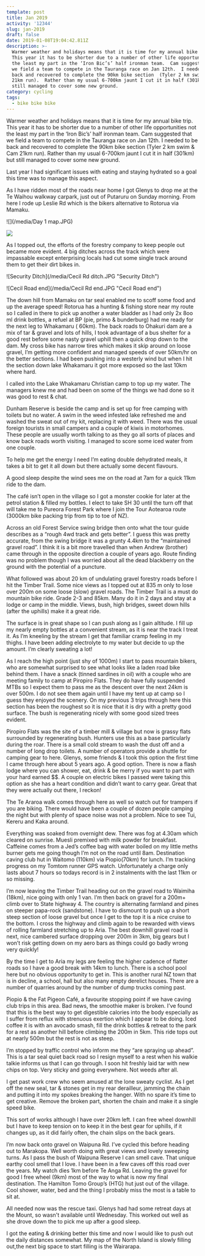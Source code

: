 ```yaml
---
template: post
title: Jan 2019
activity: '12344'
slug: jan-2019
draft: false
date: 2019-01-08T19:04:42.811Z
description: >-
  Warmer weather and holidays means that it is time for my annual bike trip. 
  This year it has to be shorter due to a number of other life opportunities not
  the least my part in the ‘Iron Bic’s’ half ironman team.  Cam suggested that
  we field a team to compete in the Tauranga race on Jan 12th.  I needed to be
  back and recovered to complete the 90km bike section  (Tyler 2 km swim & Cam
  21km run).  Rather than my usual 6-700km jaunt I cut it in half (301km) but
  still managed to cover some new ground.
category: cycling
tags:
  - bike bike bike
---
```

Warmer weather and holidays means that it is time for my annual bike trip.  This year it has to be shorter due to a number of other life opportunities not the least my part in the ‘Iron Bic’s’ half ironman team.  Cam suggested that we field a team to compete in the Tauranga race on Jan 12th.  I needed to be back and recovered to complete the 90km bike section  (Tyler 2 km swim & Cam 21km run).  Rather than my usual 6-700km jaunt I cut it in half (301km) but still managed to cover some new ground.

Last year I had significant issues with eating and staying hydrated so a goal this time was to manage this aspect. 

As I have ridden most of the roads near home I got Glenys to drop me at the Te Waihou walkway carpark, just out of Putaruru on Sunday morning.  From here I rode up Leslie Rd which is the bikers alternative to Rotorua via Mamaku. 

![](/media/Day 1 map.JPG)

![](/media/day-1-elevation.jpg)

As I topped out, the efforts of the forestry company to keep people out became more evident.  4 big ditches across the track which were impassable except enterprising locals had cut some single track around them to get their dirt bikes in.

![Security Ditch](/media/Cecil Rd ditch.JPG "Security Ditch")

![Cecil Road end](/media/Cecil Rd end.JPG "Cecil Road end")

The down hill from Mamaku on tar seal enabled me to scoff some food and up the average speed!  Rotorua has a hunting & fishing store near my route so I called in there to pick up another a water bladder as I had only 2x 8oo ml drink bottles, a refuel at BP (pie, primo & bunderburg) had me ready for the next leg to Whakamaru ( 60km).  The back roads to Ohakuri dam are a mix of tar & gravel and lots of hills, I took advantage of a bus shelter for a good rest before some nasty gravel uphill then a quick drop down to the dam.  My cross bike has narrow tires which makes it skip around on loose gravel, I’m getting more confident and managed speeds of over 50km/hr on the better sections.  I had been pushing into a westerly wind but when I hit the section down lake Whakamaru it got more exposed so the last 10km where hard.

I called into the Lake Whakamaru Christian camp to top up my water.  The managers knew me and had been on some of the things we had done so it was good to rest & chat. 

Dunham Reserve is beside the camp and is set up for free camping with toilets but no water.  A swim in the weed infested lake refreshed me and washed the sweat out of my kit, replacing it with weed. There was the usual foreign tourists in small campers and a couple of kiwis in motorhomes.  These people are usually worth talking to as they go all sorts of places and know back roads worth visiting.  I managed to score some iced water from one couple.

To help me get the energy I need I’m eating double dehydrated meals, it takes a bit to get it all down but there actually some decent flavours.  

A good sleep despite the wind sees me on the road at 7am for a quick 11km ride to the dam.

The café isn’t open in the village so I got a monster cookie for later at the petrol station & filled my bottles. I elect to take SH 30 until the turn off that will take me to Pureora Forest Park where I join the Tour Aotearoa route (3000km bike packing trip from tip to toe of NZ).

Across an old Forest Service swing bridge then onto what the tour guide describes as a “rough 4wd track and gets better”.  I guess this was pretty accurate, from the swing bridge it was a grunty 4.4km to the “maintained gravel road”.  I think it is a bit more travelled than when Andrew (brother) came through in the opposite direction a couple of years ago.  Route finding was no problem though I was worried about all the dead blackberry on the ground with the potential of a puncture. 

What followed was about 20 km of undulating gravel forestry roads before I hit the Timber Trail.  Some nice views as I topped out at 835 m only to lose over 200m on some loose (slow) gravel roads.  The Timber Trail is a must do mountain bike ride.  Grade 2-3 and 85km.  Many do it in 2 days and stay at a lodge or camp in the middle.  Views, bush, high bridges, sweet down hills (after the uphills) make it a great ride. 

The surface is in great shape so I can push along as I gain altitude.  I fill up my nearly empty bottles at a convenient stream, as it is near the track I treat it.  As I’m kneeling by the stream I get that familiar cramp feeling in my thighs.  I have been adding electrolyte to my water but decide to up the amount.  I’m clearly sweating a lot!

As I reach the high point (just shy of 1000m) I start to pass mountain bikers, who are somewhat surprised to see what looks like a laden road bike behind them.  I have a snack (tinned sardines in oil) with a couple who are meeting family to camp at Piropiro Flats.  They do have fully suspended MTBs so I expect them to pass me as the descent over the next 24km is over 500m. I do not see them again until I have my tent up at camp so I guess they enjoyed the scenery.  On my previous 3 trips through here this section has been the roughest so it is nice that it is dry with a pretty good surface.  The bush is regenerating nicely with some good sized trees evident.

Piropiro Flats was the site of a timber mill & village but now is grassy flats surrounded by regenerating bush.  Hunters use this as a base particularly during the roar.  There is a small cold stream to wash the dust off and a number of long drop toilets.  A number of operators provide a shuttle for camping gear to here.  Glenys, some friends & I took this option the first time I came through here about 5 years ago.  A good option.  There is now a flash lodge where you can shower, eat, drink & be merry if you want to part with your hard earned $$.  A couple on electric bikes I passed were taking this option as she has a heart condition and didn’t want to carry gear.  Great that they were actually out there, I reckon!

The Te Araroa walk comes through here as well so watch out for trampers if you are biking.  There would have been a couple of dozen people camping the night but with plenty of space noise was not a problem.  Nice to see Tui, Kereru and Kaka around.

Everything was soaked from overnight dew.  There was fog at 4.30am which cleared on sunrise.  Muesli premixed with milk powder for breakfast.  Caffeine comes from a Jed’s coffee bag with water boiled on my little meths burner gets me going though I’m not on the road until 8am.  Destination caving club hut in Waitomo (110km) via Piopio(70km) for lunch.  I’m tracking progress on my Tomtom runner GPS watch.  Unfortunately a charge only lasts about 7 hours so todays record is in 2 instalments with the last 11km or so missing.

I’m now leaving the Timber Trail heading out on the gravel road to Waimiha (18km), nice going with only 1 van.  I’m then back on gravel for a 200m+ climb over to State highway 4.  The country is alternating farmland and pines on steeper papa-rock (sandstone).  I have to dismount to push up a short steep section of loose gravel but once I get to the top it is a nice cruise to the bottom.  I cross the highway and climb again to be rewarded with views of rolling farmland stretching up to Aria.  The best downhill gravel road is next, nice cambered surface dropping over 200m in 3km, big gears but I won’t risk getting down on my aero bars as things could go badly wrong very quickly!

By the time I get to Aria my legs are feeling the higher cadence of flatter roads so I have a good break with 14km to lunch.  There is a school pool here but no obvious opportunity to get in.   This is another rural NZ town that is in decline, a school, hall but also many empty derelict houses.  There are a number of quarries around by the number of dump trucks coming past.

Piopio & the Fat Pigeon Café, a favourite stopping point if we have caving club trips in this area.  Bad news, the smoothie maker is broken.  I’ve found that this is the best way to get digestible calories into the body especially as I suffer from reflux with strenuous exertion which I appear to be doing.  Iced coffee it is with an avocado smash, fill the drink bottles & retreat to the park for a rest as another hill before climbing the 200m in 5km.   This ride tops out at nearly 500m but the rest is not as steep.

I’m stopped by traffic control who inform me they “are spraying up ahead”.  This is a tar seal quiet back road so I resign myself to a rest when his walkie talkie informs us that I can go through.  I soon hit freshly laid tar with new chips on top.  Very sticky and going everywhere.  Not weeds after all.

I get past work crew who seem amused at the lone sweaty cyclist.  As I get off the new seal, tar & stones get in my rear derailleur, jamming the chain and putting it into my spokes breaking the hanger.  With no spare it’s time to get creative.  Remove the broken part, shorten the chain and make it a single speed bike. 

This sort of works although I have over 20km left.  I can free wheel downhill but I have to keep tension on to keep it in the best gear for uphills, if it changes up, as it did fairly often, the chain slips on the back gears.

I’m now back onto gravel on Waipuna Rd.  I’ve cycled this before heading out to Marakopa.  Well worth doing with great views and lovely sweeping turns.  As I pass the bush of Waipuna Reserve I can smell cave.  That unique earthy cool smell that I love.  I have been in a few caves off this road over the years.  My watch dies 1km before Te Anga Rd.  Leaving the gravel for good I free wheel (9km) most of the way to what is now my final destination.  The Hamilton Tomo Group’s (HTG) hut just out of the village.  Cool shower, water, bed and the thing I probably miss the most is a table to sit at.

All needed now was the rescue taxi.  Glenys had had some retreat days at the Mount, so wasn't available until Wednesday.  This worked out well as she drove down the to pick me up after a good sleep.

I got the eating & drinking better this time and now I would like to push out the daily distances somewhat.  My map of the North Island is slowly filling out,the next big space to start filling is the Wairarapa.
